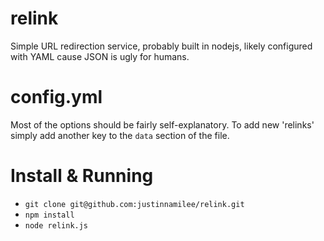 # relink
Simple URL redirection service, probably built in nodejs, likely configured with YAML cause JSON is ugly for humans.

# config.yml
Most of the options should be fairly self-explanatory.  To add new 'relinks' simply add another key to the `data` section of the file.

# Install & Running
- `git clone git@github.com:justinnamilee/relink.git`
- `npm install`
- `node relink.js`
